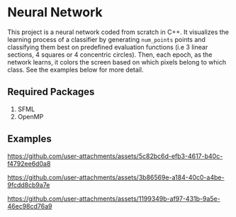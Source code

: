 # Neural Network
This project is a neural network coded from scratch in C++. It visualizes the learning process of a classifier by generating `num_points` points and classifying them best on predefined evaluation functions (i.e 3 linear sections, 4 squares or 4 concentric circles). Then, each epoch, as the network learns, it colors the screen based on which pixels belong to which class. See the examples below for more detail.

## Required Packages
1. SFML
2. OpenMP

## Examples
https://github.com/user-attachments/assets/5c82bc6d-efb3-4617-b40c-f4792ee6d0a8

https://github.com/user-attachments/assets/3b86569e-a184-40c0-a4be-9fcdd8cb9a7e

https://github.com/user-attachments/assets/1199349b-af97-431b-9a5e-46ec98cd76a9

